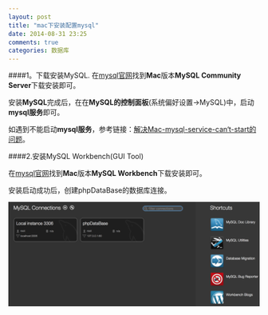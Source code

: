 ```yaml
---
layout: post
title: "mac下安装配置mysql"
date: 2014-08-31 23:25
comments: true
categories: 数据库
---
```


####1。下载安装MySQL.
在[mysql官网](http://dev.mysql.com/downloads/mysql/)找到**Mac**版本**MySQL Community Server**下载安装即可。

<!--more-->

安装**MySQL**完成后，在在**MySQL的控制面板**(系统偏好设置->MySQL)中，启动**mysql服务**即可。

如遇到不能启动**mysql服务**，参考链接：[解决Mac-mysql-service-can‘t-start的问题](http://ksnowlv.gitcafe.com/blog/2014/08/31/mac-mysql-service-can-not-start/)。

####2.安装MySQL Workbench(GUI Tool)
    
 在[mysql官网](http://dev.mysql.com/downloads/workbench/)找到**Mac**版本**MySQL Workbench**下载安装即可。
 
 安装启动成功后，创建phpDataBase的数据库连接。
 
 ![image](/images/post/2014-08-31-mac-xia-an-zhuang-pei-zhi-mysql/mysql_workbench_overview.png)
